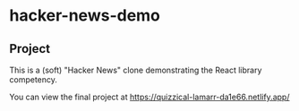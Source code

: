 # hacker-news-demo
## Project
This is a (soft) "Hacker News" clone demonstrating the React library competency.

You can view the final project at https://quizzical-lamarr-da1e66.netlify.app/
